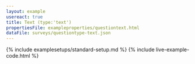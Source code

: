 ```yaml
---
layout: example
usereact: true
title: Text (type:'text')
propertiesFile: exampleproperties/questiontext.html
dataFile: surveys/questiontype-text.json
---
```


{% include examplesetups/standard-setup.md %}
{% include live-example-code.html %}